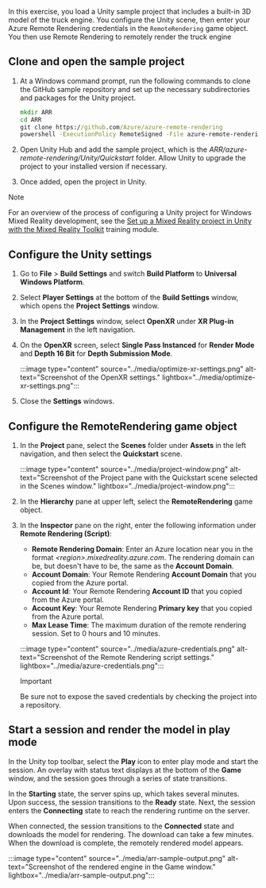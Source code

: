 In this exercise, you load a Unity sample project that includes a built-in 3D model of the truck engine. You configure the Unity scene, then enter your Azure Remote Rendering credentials in the `RemoteRendering` game object. You then use Remote Rendering to remotely render the truck engine 

## Clone and open the sample project

1. At a Windows command prompt, run the following commands to clone the GitHub sample repository and set up the necessary subdirectories and packages for the Unity project.

   ```cmd
   mkdir ARR
   cd ARR
   git clone https://github.com/Azure/azure-remote-rendering
   powershell -ExecutionPolicy RemoteSigned -File azure-remote-rendering\Scripts\DownloadUnityPackages.ps1
   ```

1. Open Unity Hub and add the sample project, which is the *ARR/azure-remote-rendering/Unity/Quickstart* folder. Allow Unity to upgrade the project to your installed version if necessary.
1. Once added, open the project in Unity.

> [!NOTE]
> For an overview of the process of configuring a Unity project for Windows Mixed Reality development, see the [Set up a Mixed Reality project in Unity with the Mixed Reality Toolkit](/training/modules/mixed-reality-toolkit-project-unity/?azure-portal=true) training module.

## Configure the Unity settings

1. Go to **File** > **Build Settings** and switch **Build Platform** to **Universal Windows Platform**.

1. Select **Player Settings** at the bottom of the **Build Settings** window, which opens the **Project Settings** window.

1. In the **Project Settings** window, select **OpenXR** under **XR Plug-in Management** in the left navigation.

1. On the **OpenXR** screen, select **Single Pass Instanced** for **Render Mode** and **Depth 16 Bit** for **Depth Submission Mode**.

   :::image type="content" source="../media/optimize-xr-settings.png" alt-text="Screenshot of the OpenXR settings." lightbox="../media/optimize-xr-settings.png":::

1. Close the **Settings** windows.

## Configure the RemoteRendering game object

1. In the **Project** pane, select the **Scenes** folder under **Assets** in the left navigation, and then select the **Quickstart** scene.

   :::image type="content" source="../media/project-window.png" alt-text="Screenshot of the Project pane with the Quickstart scene selected in the Scenes window." lightbox="../media/project-window.png":::

1. In the **Hierarchy** pane at upper left, select the **RemoteRendering** game object.

1. In the **Inspector** pane on the right, enter the following information under **Remote Rendering (Script)**:

   - **Remote Rendering Domain**: Enter an Azure location near you in the format *\<region>.mixedreality.azure.com*. The rendering domain can be, but doesn't have to be, the same as the **Account Domain**.
   - **Account Domain**: Your Remote Rendering **Account Domain** that you copied from the Azure portal.
   - **Account Id**: Your Remote Rendering **Account ID** that you copied from the Azure portal.
   - **Account Key**: Your Remote Rendering **Primary key** that you copied from the Azure portal.
   - **Max Lease Time**: The maximum duration of the remote rendering session. Set to 0 hours and 10 minutes.

   :::image type="content" source="../media/azure-credentials.png" alt-text="Screenshot of the Remote Rendering script settings." lightbox="../media/azure-credentials.png":::

   > [!IMPORTANT]
   > Be sure not to expose the saved credentials by checking the project into a repository.

## Start a session and render the model in play mode

In the Unity top toolbar, select the **Play** icon to enter play mode and start the session. An overlay with status text displays at the bottom of the **Game** window, and the session goes through a series of state transitions. 

In the **Starting** state, the server spins up, which takes several minutes. Upon success, the session transitions to the **Ready** state. Next, the session enters the **Connecting** state to reach the rendering runtime on the server.

When connected, the session transitions to the **Connected** state and downloads the model for rendering. The download can take a few minutes. When the download is complete, the remotely rendered model appears.

:::image type="content" source="../media/arr-sample-output.png" alt-text="Screenshot of the rendered engine in the Game window." lightbox="../media/arr-sample-output.png":::
